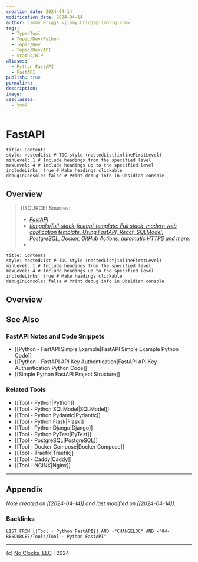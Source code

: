 ```yaml
---
creation_date: 2024-04-14
modification_date: 2024-04-14
author: Jimmy Briggs <jimmy.briggs@jimbrig.com>
tags:
  - Type/Tool
  - Topic/Dev/Python
  - Topic/Dev
  - Topic/Dev/API
  - Status/WIP
aliases:
  - Python FastAPI
  - FastAPI
publish: true
permalink:
description:
image:
cssclasses:
  - tool
---
```



# FastAPI

```table-of-contents
title: Contents 
style: nestedList # TOC style (nestedList|inlineFirstLevel)
minLevel: 1 # Include headings from the specified level
maxLevel: 4 # Include headings up to the specified level
includeLinks: true # Make headings clickable
debugInConsole: false # Print debug info in Obsidian console
```

## Overview

> [!SOURCE] Sources:
> - *[FastAPI](https://fastapi.tiangolo.com/)*
> - *[tiangolo/full-stack-fastapi-template: Full stack, modern web application template. Using FastAPI, React, SQLModel, PostgreSQL, Docker, GitHub Actions, automatic HTTPS and more.](https://github.com/tiangolo/full-stack-fastapi-template)*
> - 

```table-of-contents
title: Contents 
style: nestedList # TOC style (nestedList|inlineFirstLevel)
minLevel: 1 # Include headings from the specified level
maxLevel: 4 # Include headings up to the specified level
includeLinks: true # Make headings clickable
debugInConsole: false # Print debug info in Obsidian console
```

## Overview

## See Also

### FastAPI Notes and Code Snippets

- [[Python - FastAPI Simple Example|FastAPI Simple Example Python Code]]
- [[Python - FastAPI API Key Authentication|FastAPI API Key Authentication Python Code]]
- [[Simple Python FastAPI Project Structure]]

### Related Tools

- [[Tool - Python|Python]]
- [[Tool - Python SQLModel|SQLModel]]
- [[Tool - Python Pydantic|Pydantic]]
- [[Tool - Python Flask|Flask]]
- [[Tool - Python Django|Django]]
- [[Tool - Python PyTest|PyTest]]
- [[Tool - PostgreSQL|PostgreSQL]]
- [[Tool - Docker Compose|Docker Compose]]
- [[Tool - Traefik|Traefik]]
- [[Tool - Caddy|Caddy]]
- [[Tool - NGINX|Nginx]]




***

## Appendix

*Note created on [[2024-04-14]] and last modified on [[2024-04-14]].*

### Backlinks

```dataview
LIST FROM [[Tool - Python FastAPI]] AND -"CHANGELOG" AND -"04-RESOURCES/Tools/Tool - Python FastAPI"
```

***

(c) [No Clocks, LLC](https://github.com/noclocks) | 2024